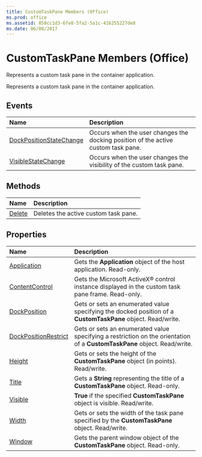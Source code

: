 ```yaml
---
title: CustomTaskPane Members (Office)
ms.prod: office
ms.assetid: 858cc1d3-6fe8-5fa2-5a1c-416255227de8
ms.date: 06/08/2017
---
```



# CustomTaskPane Members (Office)
Represents a custom task pane in the container application.

Represents a custom task pane in the container application.


## Events



|**Name**|**Description**|
|:-----|:-----|
|[DockPositionStateChange](customtaskpane-dockpositionstatechange-event-office.md)|Occurs when the user changes the docking position of the active custom task pane.|
|[VisibleStateChange](customtaskpane-visiblestatechange-event-office.md)|Occurs when the user changes the visibility of the custom task pane.|

## Methods



|**Name**|**Description**|
|:-----|:-----|
|[Delete](customtaskpane-delete-method-office.md)|Deletes the active custom task pane.|

## Properties



|**Name**|**Description**|
|:-----|:-----|
|[Application](customtaskpane-application-property-office.md)|Gets the  **Application** object of the host application. Read-only.|
|[ContentControl](customtaskpane-contentcontrol-property-office.md)|Gets the Microsoft ActiveX® control instance displayed in the custom task pane frame. Read-only.|
|[DockPosition](customtaskpane-dockposition-property-office.md)|Gets or sets an enumerated value specifying the docked position of a  **CustomTaskPane** object. Read/write.|
|[DockPositionRestrict](customtaskpane-dockpositionrestrict-property-office.md)|Gets or sets an enumerated value specifying a restriction on the orientation of a  **CustomTaskPane** object. Read/write.|
|[Height](customtaskpane-height-property-office.md)|Gets or sets the height of the  **CustomTaskPane** object (in points). Read/write.|
|[Title](customtaskpane-title-property-office.md)|Gets a  **String** representing the title of a **CustomTaskPane** object. Read-only.|
|[Visible](customtaskpane-visible-property-office.md)|**True** if the specified **CustomTaskPane** object is visible. Read/write.|
|[Width](customtaskpane-width-property-office.md)|Gets or sets the width of the task pane specified by the  **CustomTaskPane** object. Read/write.|
|[Window](customtaskpane-window-property-office.md)|Gets the parent window object of the  **CustomTaskPane** object. Read-only.|


